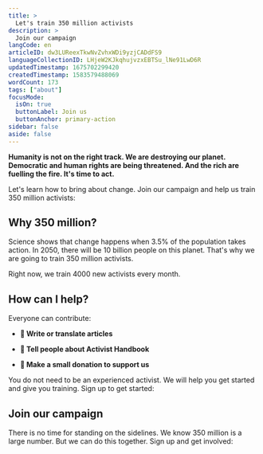 ```yaml
---
title: >
  Let's train 350 million activists
description: >
  Join our campaign
langCode: en
articleID: dw3LUReexTkwNvZvhxWDi9yzjCADdFS9
languageCollectionID: LHjeW2KJkqhujvzxEBTSu_lNe91LwD6R
updatedTimestamp: 1675702299420
createdTimestamp: 1583579488069
wordCount: 173
tags: ["about"]
focusMode: 
  isOn: true
  buttonLabel: Join us
  buttonAnchor: primary-action
sidebar: false
aside: false
---
```


**Humanity is not on the right track. We are destroying our planet. Democratic and human rights are being threatened. And the rich are fuelling the fire. It's time to act.**

Let's learn how to bring about change. Join our campaign and help us train 350 million activists:

<action-button buttonanchor="primary-action" buttonlabel="Join the campaign"></action-button>

## **Why 350 million?**

Science shows that change happens when 3.5% of the population takes action. In 2050, there will be 10 billion people on this planet. That's why we are going to train 350 million activists.

Right now, we train 4000 new activists every month.

## **How can I help?**

Everyone can contribute:

-   **📝 Write or translate articles**
    
-   **📢 Tell people about Activist Handbook**
    
-   **🤑 Make a small donation to support us**
    

You do not need to be an experienced activist. We will help you get started and give you training. Sign up to get started:

<action-signup tags="newsletter,350-campaign" redirect="/next-steps/signup-350-campaign" buttonlabel="Join the campaign"><h2>Join our campaign</h2><p>There is no time for standing on the sidelines. We know 350 million is a large number. But we can do this together. Sign up and get involved:</p></action-signup>